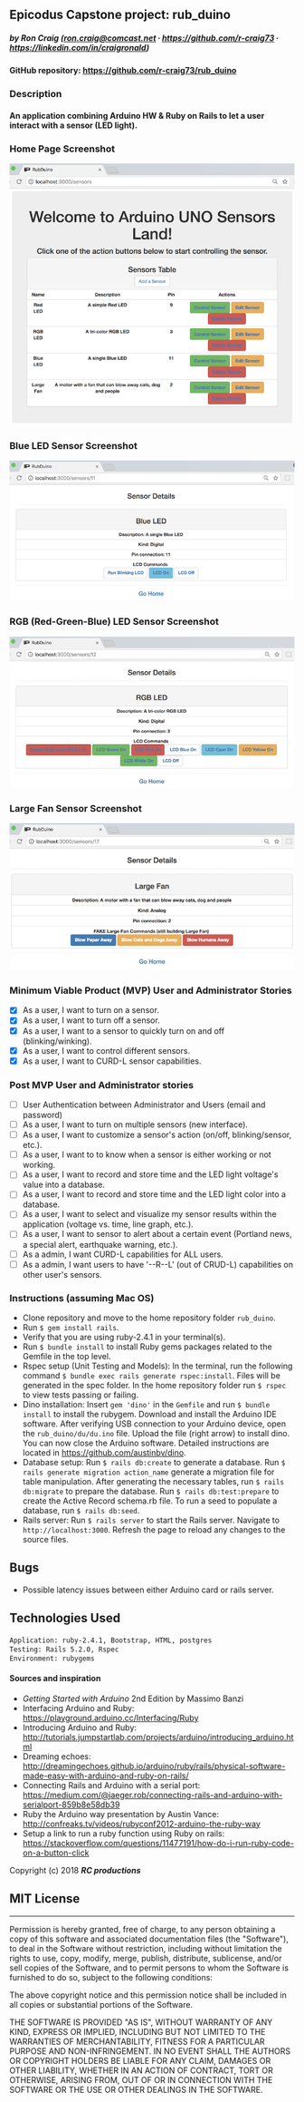 ## Epicodus Capstone project: rub_duino

##### by Ron Craig (ron.craig@comcast.net ∙ https://github.com/r-craig73 ∙ https://linkedin.com/in/craigronald)

#### GitHub repository: https://github.com/r-craig73/rub_duino

### Description
#### An application combining Arduino HW & Ruby on Rails to let a user interact with a sensor (LED light).

### Home Page Screenshot
<kbd><img src="./app/assets/images/Rub_dino_homepage.png" alt="Rub_dino's Home Page Screenshot"></kbd>

### Blue LED Sensor Screenshot
<kbd><img src="./app/assets/images/Blue_LED_sensor.png" alt="Blue LED Sensor Screenshot"></kbd>

### RGB (Red-Green-Blue) LED Sensor Screenshot
<kbd><img src="./app/assets/images/RGB_LED_sensor.png" alt="RGB LED Sensor Screenshot"></kbd>

### Large Fan Sensor Screenshot
<kbd><img src="./app/assets/images/Large_fan_sensor.png" alt="Large Fan Sensor Screenshot"></kbd>

###  Minimum Viable Product (MVP) User and Administrator Stories
- [x] As a user, I want to turn on a sensor.
- [x] As a user, I want to turn off a sensor.
- [x] As a user, I want to a sensor to quickly turn on and off (blinking/winking).
- [x] As a user, I want to control different sensors.
- [x] As a user, I want to CURD-L sensor capabilities.

### Post MVP User and Administrator stories
- [ ] User Authentication between Administrator and Users (email and password)
- [ ] As a user, I want to turn on multiple sensors (new interface).
- [ ] As a user, I want to customize a sensor's action (on/off, blinking/sensor, etc.).
- [ ] As a user, I want to to know when a sensor is either working or not working.
- [ ] As a user, I want to record and store time and the LED light voltage's value into a database.
- [ ] As a user, I want to record and store time and the LED light color into a database.
- [ ] As a user, I want to select and visualize my sensor results within the application (voltage vs. time, line graph, etc.).
- [ ] As a user, I want to sensor to alert about a certain event (Portland news, a special alert, earthquake warning, etc.).
- [ ] As a admin, I want CURD-L capabilities for ALL users.
- [ ] As a admin, I want users to have '--R--L' (out of CRUD-L) capabilities on other user's sensors.

### Instructions (assuming Mac OS)
* Clone repository and move to the home repository folder `rub_duino`.
* Run `$ gem install rails`.
* Verify that you are using ruby-2.4.1 in your terminal(s).
* Run `$ bundle install` to install Ruby gems packages related to the Gemfile in the top level.
* Rspec setup (Unit Testing and Models): In the terminal, run the following command `$ bundle exec rails generate rspec:install`. Files will be generated in the spec folder. In the home repository folder run `$ rspec` to view tests passing or failing.
* Dino installation: Insert `gem 'dino'` in the `Gemfile` and run `$ bundle install` to install the rubygem. Download and install the Arduino IDE software. After verifying USB connection to your Arduino device, open the `rub_duino/du/du.ino` file.  Upload the file (right arrow) to install dino. You can now close the Arduino software.  Detailed instructions are located in https://github.com/austinbv/dino.
* Database setup: Run `$ rails db:create` to generate a database. Run `$ rails generate migration action_name` generate a migration file for table manipulation. After generating the necessary tables, run `$ rails db:migrate` to prepare the database. Run `$ rails db:test:prepare` to create the Active Record schema.rb file. To run a seed to populate a database, run `$ rails db:seed`.
* Rails server: Run `$ rails server` to start the Rails server. Navigate to `http://localhost:3000`. Refresh the page to reload any changes to the source files.

## Bugs
* Possible latency issues between either Arduino card or rails server.

## Technologies Used
```
Application: ruby-2.4.1, Bootstrap, HTML, postgres
Testing: Rails 5.2.0, Rspec
Environment: rubygems
```

#### Sources and inspiration
* _Getting Started with Arduino_ 2nd Edition by Massimo Banzi
* Interfacing Arduino and Ruby: https://playground.arduino.cc/Interfacing/Ruby
* Introducing Arduino and Ruby: http://tutorials.jumpstartlab.com/projects/arduino/introducing_arduino.html
* Dreaming echoes: http://dreamingechoes.github.io/arduino/ruby/rails/physical-software-made-easy-with-arduino-and-ruby-on-rails/
* Connecting Rails and Arduino with a serial port: https://medium.com/@jaeger.rob/connecting-rails-and-arduino-with-serialport-859b8e58db39
* Ruby the Arduino way presentation by Austin Vance: http://confreaks.tv/videos/rubyconf2012-arduino-the-ruby-way
* Setup a link to run a ruby function using Ruby on rails: https://stackoverflow.com/questions/11477191/how-do-i-run-ruby-code-on-a-button-click

Copyright (c) 2018 **_RC productions_**

## MIT License
-----------
Permission is hereby granted, free of charge, to any person obtaining a copy of this software and associated documentation files (the "Software"), to deal in the Software without restriction, including without limitation the rights to use, copy, modify, merge, publish, distribute, sublicense, and/or sell copies of the Software, and to permit persons to whom the Software is furnished to do so, subject to the following conditions:

The above copyright notice and this permission notice shall be included in all copies or substantial portions of the Software.

THE SOFTWARE IS PROVIDED "AS IS", WITHOUT WARRANTY OF ANY KIND, EXPRESS OR
IMPLIED, INCLUDING BUT NOT LIMITED TO THE WARRANTIES OF MERCHANTABILITY,
FITNESS FOR A PARTICULAR PURPOSE AND NON-INFRINGEMENT. IN NO EVENT SHALL THE AUTHORS OR COPYRIGHT HOLDERS BE LIABLE FOR ANY CLAIM, DAMAGES OR OTHER
LIABILITY, WHETHER IN AN ACTION OF CONTRACT, TORT OR OTHERWISE, ARISING FROM, OUT OF OR IN CONNECTION WITH THE SOFTWARE OR THE USE OR OTHER DEALINGS IN THE SOFTWARE.
